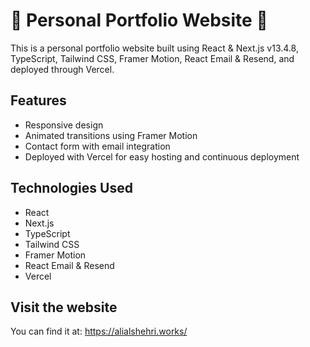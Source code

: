 # 🌟 Personal Portfolio Website 🌟

This is a personal portfolio website built using React & Next.js v13.4.8, TypeScript, Tailwind CSS, Framer Motion, React Email & Resend, and deployed through Vercel.

## Features

- Responsive design
- Animated transitions using Framer Motion
- Contact form with email integration
- Deployed with Vercel for easy hosting and continuous deployment

## Technologies Used

- React
- Next.js
- TypeScript
- Tailwind CSS
- Framer Motion
- React Email & Resend
- Vercel

## Visit the website

You can find it at: https://alialshehri.works/
